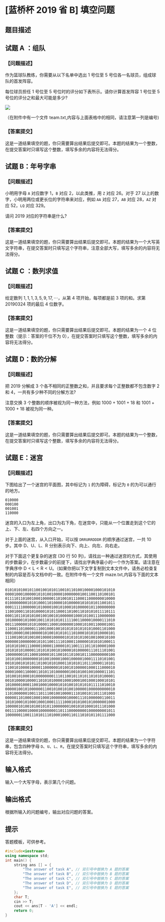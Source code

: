 # [蓝桥杯 2019 省 B] 填空问题

## 题目描述


## 试题 $\mathrm{A}$ ：组队

### 【问题描述】

作为篮球队教练，你需要从以下名单中选出 $1$ 号位至 $5$ 号位各一名球员，组成球队的首发阵容。

每位球员担任 $1$ 号位至 $5$ 号位时的评分如下表所示。请你计算首发阵容 $1$ 号位至 $5$ 号位的评分之和最大可能是多少? 

![](https://cdn.luogu.com.cn/upload/image_hosting/19yfdrt0.png)

（在附件中有一个文件 team.txt,内容与上面表格中的相同，请注意第一列是编号)

### 【答案提交】

这是一道结果填空的题，你只需要算出结果后提交即可。本题的结果为一个整数，在提交答案时只填写这个整数，填写多余的内容将无法得分。

## 试题 B：年号字串

### 【问题描述】

小明用字母 `A` 对应数字 $1$，`B` 对应 $2$，以此类推，用 `Z` 对应 $26$。对于 $27$ 以上的数字，小明用两位或更长位的字符串来对应，例如 `AA` 对应 $27$，`AB` 对应 $28$，`AZ` 对应 $52$，`LQ` 对应 $329$。

请问 $2019$ 对应的字符串是什么?

### 【答案提交】

这是一道结果填空的题，你只需要算出结果后提交即可。本题的结果为一个大写英文字符串，在提交答案时只填写这个字符串，注意全部大写，填写多余的内容将无法得分。

## 试题 $\mathrm{C}$ ：数列求值

### 【问题描述】

给定数列 $1,1,1,3,5,9,17,\cdots$，从第 $4$ 项开始，每项都是前 $3$ 项的和。求第 $20190324$ 项的最后 $4$ 位数字。

### 【答案提交】

这是一道结果填空的题，你只需要算出结果后提交即可。本题的结果为一个 $4$ 位整数（提示：答案的千位不为 $0$），在提交答案时只填写这个整数，填写多余的内容将无法得分。

## 试题 D：数的分解

### 【问题描述】

把 $2019$ 分解成 $3$ 个各不相同的正整数之和，并且要求每个正整数都不包含数字 $2$ 和 $4$，一共有多少种不同的分解方法?

注意交换 $3$ 个整数的顺序被视为同一种方法，例如 $1000+1001+18$ 和 $1001+1000+18$ 被视为同一种。

### 【答案提交】

这是一道结果填空的题，你只需要算出结果后提交即可。本题的结果为一个整数，在提交答案时只填写这个整数，填写多余的内容将无法得分。

## 试题 E：迷宫

### 【问题描述】

下图给出了一个迷宫的平面图，其中标记为 `1` 的为障碍，标记为 `0` 的为可以通行的地方。

```
010000
000100
001001
110000
```

迷宫的入口为左上角，出口为右下角，在迷宫中，只能从一个位置走到这个它的上、下、左、右四个方向之一。

对于上面的迷宫，从入口开始，可以按 `DRRURRDDDR` 的顺序通过迷宫，一共 $10$ 步。其中 $\mathrm{D}、\mathrm{U}、\mathrm{L}、\mathrm{R}$ 分别表示向下、向上、向左、向右走。

对于下面这个更复杂的迷宫 ($30$ 行 $50$ 列)，请找出一种通过迷宫的方式，其使用的步数最少，在步数最少的前提下，请找出字典序最小的一个作为答案。请注意在字典序中 $\mathrm{D}<\mathrm{L}<\mathrm{R}<\mathrm{U}$。（如果你把以下文字复制到文本文件中，请务必检查复制的内容是否与文档中的一致。在附件中有一个文件 maze.txt,内容与下面的文本相同）

```plaintext
01010101001011001001010110010110100100001000101010
00001000100000101010010000100000001001100110100101
01111011010010001000001101001011100011000000010000
01000000001010100011010000101000001010101011001011
00011111000000101000010010100010100000101100000000
11001000110101000010101100011010011010101011110111
00011011010101001001001010000001000101001110000000 
10100000101000100110101010111110011000010000111010
00111000001010100001100010000001000101001100001001
11000110100001110010001001010101010101010001101000
00010000100100000101001010101110100010101010000101
11100100101001001000010000010101010100100100010100
00000010000000101011001111010001100000101010100011
10101010011100001000011000010110011110110100001000
10101010100001101010100101000010100000111011101001
10000000101100010000101100101101001011100000000100
10101001000000010100100001000100000100011110101001
00101001010101101001010100011010101101110000110101
11001010000100001100000010100101000001000111000010
00001000110000110101101000000100101001001000011101
10100101000101000000001110110010110101101010100001
00101000010000110101010000100010001001000100010101
10100001000110010001000010101001010101011111010010
00000100101000000110010100101001000001000000000010
11010000001001110111001001000011101001011011101000
00000110100010001000100000001000011101000000110011
10101000101000100010001111100010101001010000001000
10000010100101001010110000000100101010001011101000
00111100001000010000000110111000000001000000001011
10000001100111010111010001000110111010101101111000
```

### 【答案提交】

这是一道结果填空的题，你只需要算出结果后提交即可。本题的结果为一个字符串，包含四种字母 `D`、`U`、`L`、`R`，在提交答案时只填写这个字符串，填写多余的内容将无法得分。


## 输入格式

输入一个大写字母，表示第几个问题。

## 输出格式

根据所输入的问题编号，输出对应问题的答案。

## 提示

答题模板，可供参考。

```cpp
#include<iostream>
using namespace std;
int main() {
    string ans [] = {
        "The answer of task A", // 双引号中替换为 A 题的答案
        "The answer of task B", // 双引号中替换为 B 题的答案
        "The answer of task C", // 双引号中替换为 C 题的答案
        "The answer of task D", // 双引号中替换为 D 题的答案
        "The answer of task E", // 双引号中替换为 E 题的答案
    };
    char T;
    cin >> T;
    cout << ans[T - 'A'] << endl;
    return 0;
}
```
